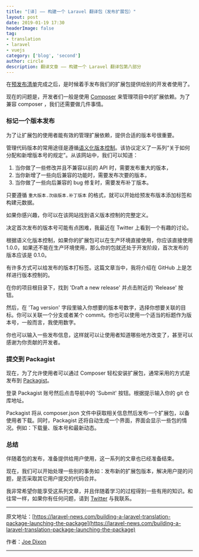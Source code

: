 ```yaml
---
title: "[译] —— 构建一个 Laravel 翻译包（发布扩展包）"
layout: post
date: 2019-01-19 17:30
headerImage: false
tag:
- translation
- laravel
- vuejs
category: ['blog', 'second']
author: circle
description: 翻译文章 —— 构建一个 Laravel 翻译包第八部分
---
```


在[预发布清单](https://laravel-news.com/building-a-laravel-translation-package-pre-launch-checklist)完成之后，是时候着手发布我们的扩展包提供给别的开发者使用了。

现在的问题是，开发者们一般是使用 [Composer](https://getcomposer.org/) 来管理项目中的扩展依赖。为了兼容 composer ，我们还需要做几件事情。

### 标记一个版本发布

为了让扩展包的使用者能有效的管理扩展依赖，提供合适的版本号很重要。

管理代码版本的常用途径是遵循[语义化版本控制](https://semver.org/)。该协议定义了一系列“关于如何分配和新增版本号的规定”。从该网站中，我们可以知道：

1. 当你做了一些修改并且不兼容以前的 API 时，需要发布重大的版本，
2. 当你新增了一些向后兼容的功能时，需要发布次要的版本，
3. 当你做了一些向后兼容的 bug 修复时，需要发布补丁版本。

只要遵循 `重大版本.次级版本.补丁版本` 的格式，就可以开始给预发布版本添加标签和构建元数据。

如果你感兴趣，你可以在该网站找到语义版本控制的完整定义。

决定首次发布的版本号可能有点困难，我最近在 Twitter 上看到一个有趣的讨论。

根据语义化版本控制，如果你的扩展包可以在生产环境直接使用，你应该直接使用 1.0.0，如果还不能在生产环境使用，那么你的包就还处于开发阶段，首次发布的版本应该是 0.1.0。

有许多方式可以给发布的版本打标签。这篇文章当中，我将介绍在 GitHub 上是怎样进行版本控制的。

在你的项目根目录下，找到 'Draft a new release' 并点击附近的 'Release' 按钮。

然后，在 'Tag version' 字段里输入你想要的版本号数字，选择你想要关联的目标。你可以关联一个分支或者某个 commit。你也可以使用一个适当的标题作为版本号，一般而言，我使用数字。

你也可以输入一些发布信息，这样就可以让使用者知道哪些地方改变了，甚至可以感谢为你贡献的开发者。

### 提交到 Packagist

现在，为了允许使用者可以通过 Composer 轻松安装扩展包，通常采用的方式是发布到 [Packagist](https://packagist.org/)。

登录 Packagist 账号然后点击导航中的 'Submit' 按钮。根据提示输入你的 git 仓库地址。

Packagist 将从 composer.json 文件中获取相关信息然后发布一个扩展包，以备使用者下载。同时，Packagist 还将自动生成一个界面，界面会显示一些包的情况。例如：下载量、版本号和最新动态。

### 总结

伴随着包的发布，准备提供给用户使用，这一系列的文章也已经准备结束。

现在，我们可以开始处理一些别的事务如：发布新的扩展包版本，解决用户提的问题，是否采取其它用户提交的代码合并。

我非常希望你能享受这系列文章，并且伴随着学习的过程得到一些有用的知识。和往常一样，如果你有任何问题，请到 [Twitter](https://twitter.com/_joedixon) 与我联系。

---
原文地址：[https://laravel-news.com/building-a-laravel-translation-package-launching-the-package](https://laravel-news.com/building-a-laravel-translation-package-launching-the-package)

作者：[Joe Dixon](https://laravel-news.com/@joedixon)

---


